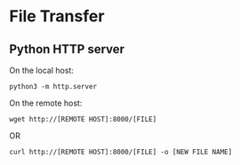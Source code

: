 # File Transfer

## Python HTTP server
On the local host:

```console
python3 -m http.server
```

On the remote host:

```console
wget http://[REMOTE HOST]:8000/[FILE]
```

OR

```console
curl http://[REMOTE HOST]:8000/[FILE] -o [NEW FILE NAME]
```
